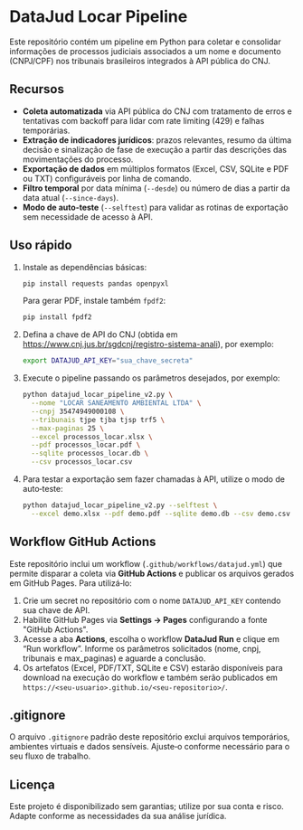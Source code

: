 # DataJud Locar Pipeline

Este repositório contém um pipeline em Python para coletar e consolidar
informações de processos judiciais associados a um nome e documento
(CNPJ/CPF) nos tribunais brasileiros integrados à API pública do CNJ.

## Recursos

- **Coleta automatizada** via API pública do CNJ com tratamento de erros e
  tentativas com backoff para lidar com rate limiting (429) e falhas
  temporárias.
- **Extração de indicadores jurídicos**: prazos relevantes, resumo da
  última decisão e sinalização de fase de execução a partir das
  descrições das movimentações do processo.
- **Exportação de dados** em múltiplos formatos (Excel, CSV, SQLite e
  PDF ou TXT) configuráveis por linha de comando.
- **Filtro temporal** por data mínima (`--desde`) ou número de dias a
  partir da data atual (`--since-days`).
- **Modo de auto‑teste** (`--selftest`) para validar as rotinas de
  exportação sem necessidade de acesso à API.

## Uso rápido

1. Instale as dependências básicas:
   ```bash
   pip install requests pandas openpyxl
   ```
   Para gerar PDF, instale também `fpdf2`:
   ```bash
   pip install fpdf2
   ```

2. Defina a chave de API do CNJ (obtida em
   <https://www.cnj.jus.br/sgdcnj/registro-sistema-anali>), por exemplo:
   ```bash
   export DATAJUD_API_KEY="sua_chave_secreta"
   ```

3. Execute o pipeline passando os parâmetros desejados, por exemplo:
   ```bash
   python datajud_locar_pipeline_v2.py \
     --nome "LOCAR SANEAMENTO AMBIENTAL LTDA" \
     --cnpj 35474949000108 \
     --tribunais tjpe tjba tjsp trf5 \
     --max-paginas 25 \
     --excel processos_locar.xlsx \
     --pdf processos_locar.pdf \
     --sqlite processos_locar.db \
     --csv processos_locar.csv
   ```

4. Para testar a exportação sem fazer chamadas à API, utilize o modo de auto‑teste:
   ```bash
   python datajud_locar_pipeline_v2.py --selftest \
     --excel demo.xlsx --pdf demo.pdf --sqlite demo.db --csv demo.csv
   ```

## Workflow GitHub Actions

Este repositório inclui um workflow (`.github/workflows/datajud.yml`) que
permite disparar a coleta via **GitHub Actions** e publicar os arquivos
gerados em GitHub Pages. Para utilizá‑lo:

1. Crie um secret no repositório com o nome `DATAJUD_API_KEY` contendo
   sua chave de API.
2. Habilite GitHub Pages via **Settings → Pages** configurando a fonte
   "GitHub Actions".
3. Acesse a aba **Actions**, escolha o workflow **DataJud Run** e clique
   em “Run workflow”. Informe os parâmetros solicitados (nome, cnpj,
   tribunais e max_paginas) e aguarde a conclusão.
4. Os artefatos (Excel, PDF/TXT, SQLite e CSV) estarão disponíveis
   para download na execução do workflow e também serão publicados em
   `https://<seu-usuario>.github.io/<seu-repositorio>/`.

## .gitignore

O arquivo `.gitignore` padrão deste repositório exclui arquivos
temporários, ambientes virtuais e dados sensíveis. Ajuste‑o conforme
necessário para o seu fluxo de trabalho.

## Licença

Este projeto é disponibilizado sem garantias; utilize por sua conta e
risco. Adapte conforme as necessidades da sua análise jurídica.
